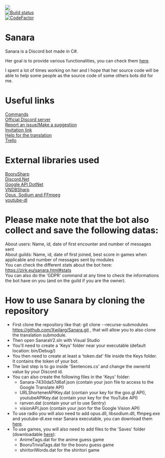 [<img src="https://discordbots.org/api/widget/owner/329664361016721408.svg"/>](https://discordbots.org/bot/329664361016721408)<br/>
[![Build status](https://ci.appveyor.com/api/projects/status/o67101qtad8drfit/branch/master?svg=true)](https://ci.appveyor.com/project/Xwilarg/sanara/branch/master)<br/>
[![CodeFactor](https://www.codefactor.io/repository/github/xwilarg/sanara/badge)](https://www.codefactor.io/repository/github/xwilarg/sanara)<br/>
# Sanara

Sanara is a Discord bot made in C#.

Her goal is to provide various functionalities, you can check them [here](https://zirk.eu/sanara.html#commands).

I spent a lot of times working on her and I hope that her source code will be able to help some people as the source code of some others bots did for me.

# Useful links

[Commands](https://zirk.eu/sanara.html#commands)<br/>
[Official Discord server](https://discordapp.com/invite/H6wMRYV)<br/>
[Report an issue/Make a suggestion](https://github.com/Xwilarg/Sanara/issues)<br/>
[Invitation link](https://discordapp.com/oauth2/authorize?client_id=329664361016721408&permissions=3196928&scope=bot)<br/>
[Help for the translation](https://github.com/Xwilarg/Sanara-translations/)<br/>
[Trello](https://trello.com/b/dVoVeadz/sanara)<br/>

# External libraries used

[BooruSharp](https://github.com/Xwilarg/BooruSharp)<br/>
[Discord.Net](https://github.com/RogueException/Discord.Net)<br/>
[Google API DotNet](https://github.com/google/google-api-dotnet-client)<br/>
[VNDBSharp](https://github.com/Nikey646/VndbSharp)<br/>
[Opus, Sodium and FFmpeg](https://dsharpplus.emzi0767.com/natives/index.html)<br/>
[youtube-dl](https://rg3.github.io/youtube-dl/)

# Please make note that the bot also collect and save the following datas:

About users: Name, id, date of first encounter and number of messages sent<br/>
About guilds: Name, id, date of first joined, best score in games when applicable and number of messages sent by modules<br/>
You can check the different stats about the bot here: https://zirk.eu/sanara.html#stats<br/>
You can also do the 'GDPR' command at any time to check the informations the bot have on you (and on the guild if you are the owner).

# How to use Sanara by cloning the repository

- First clone the repository like that: git clone --recurse-submodules https://github.com/Xwilarg/Sanara.git , that will allow you to also clone the translation submodule.
- Then open SanaraV2.sln with Visual Studio
- You'll need to create a 'Keys' folder near your executable (default location: bin/Debug/)
- You then need to create at least a 'token.dat' file inside the Keys folder. It contains the token of your bot.
- The last step is to go inside 'Sentences.cs' and change the ownerId value by your Discord id.
- You can also create the following files in the 'Keys' folder:
  - Sanara-7430da57d6af.json (contain your json file to access to the Google Translate API)
  - URLShortenerAPIKey.dat (contain your key for the goo.gl API), youtubeAPIKey.dat (contain your key for the YouTube API)
  - ranven.dat (contain your url to use Sentry)
  - visionAPI.json (contain your json for the Google Vision API)
- To use radio you will also need to add opus.dll, libsodium.dll, ffmpeg.exe and youtube-dl.exe near Sanara executable, you can download them [here](https://dsharpplus.emzi0767.com/natives/index.html).
- To use games, you will also need to add files to the 'Saves' folder (downloadable [here](https://files.zirk.eu/?dir=Sanara)):
  - AnimeTags.dat for the anime guess game
  - BooruTriviaTags.dat for the booru guess game
  - shiritoriWords.dat for the shiritori game
